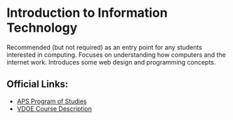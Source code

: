 # Introduction to Information Technology

Recommended (but not required) as an entry point for any students interested in computing. Focuses on understanding how computers and the internet work. Introduces some web design and programming concepts.

## Official Links:
- [APS Program of Studies](https://catalog.apsva.us/business-information-technology-it/introduction-to-information-technology)
- [VDOE Course Description](https://www.cteresource.org/career-clusters/information-technology/information-technology-it-fundamentals/)
